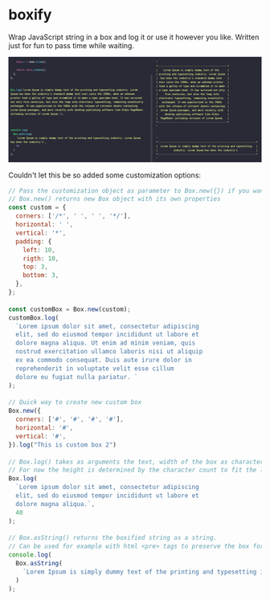 # boxify
Wrap JavaScript string in a box and log it or use it however you like. Written just for fun to pass time while waiting.

![Screenshot](https://github.com/MatiasHiltunen/boxify/blob/main/boxifyjs.PNG)

Couldn't let this be so added some customization options:
```javascript
// Pass the customization object as parameter to Box.new({}) if you want to add custom sides
// Box.new() returns new Box object with its own properties
const custom = {
  corners: ['/*', ' ', ' ', '*/'],
  horizontal: ' ',
  vertical: '*',
  padding: {
    left: 10,
    rigth: 10,
    top: 3,
    bottom: 3,
  },
};

const customBox = Box.new(custom);
customBox.log(
  `Lorem ipsum dolor sit amet, consectetur adipiscing 
  elit, sed do eiusmod tempor incididunt ut labore et
  dolore magna aliqua. Ut enim ad minim veniam, quis 
  nostrud exercitation ullamco laboris nisi ut aliquip
  ex ea commodo consequat. Duis aute irure dolor in 
  reprehenderit in voluptate velit esse cillum 
  dolore eu fugiat nulla pariatur. `
);

// Quick way to create new custom box
Box.new({
  corners: ['#', '#', '#', '#'],
  horizontal: '#',
  vertical: '#',
}).log("This is custom box 2")

// Box.log() takes as arguments the text, width of the box as characters and height.
// For now the height is determined by the character count to fit the lines inside the box so its basically useless.
Box.log(
  `Lorem ipsum dolor sit amet, consectetur adipiscing 
  elit, sed do eiusmod tempor incididunt ut labore et
  dolore magna aliqua.`,
  40
);

// Box.asString() returns the boxified string as a string. 
// Can be used for example with html <pre> tags to preserve the box form
console.log(
  Box.asString(
    `Lorem Ipsum is simply dummy text of the printing and typesetting industry. Lorem Ipsum has been the industry's`
  )
);
```
